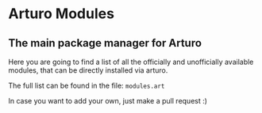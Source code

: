 # Arturo Modules
## The main package manager for Arturo

Here you are going to find a list of all the officially and unofficially available modules, that can be directly installed via arturo.

The full list can be found in the file: `modules.art`

In case you want to add your own, just make a pull request :)
